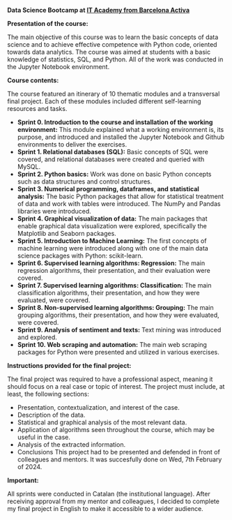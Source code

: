 **Data Science Bootcamp at [IT Academy from Barcelona Activa](https://www.barcelonactiva.cat/en/itacademy)**

**Presentation of the course:**

The main objective of this course was to learn the basic concepts of data science and to achieve effective competence with Python code, oriented towards data analytics. The course was aimed at students with a basic knowledge of statistics, SQL, and Python. All of the work was conducted in the Jupyter Notebook environment.

**Course contents:**

The course featured an itinerary of 10 thematic modules and a transversal final project. Each of these modules included different self-learning resources and tasks.

- **Sprint 0. Introduction to the course and installation of the working environment:** This module explained what a working environment is, its purpose, and introduced and installed the Jupyter Notebook and Github environments to deliver the exercises.
- **Sprint 1. Relational databases (SQL):** Basic concepts of SQL were covered, and relational databases were created and queried with MySQL.
- **Sprint 2. Python basics:** Work was done on basic Python concepts such as data structures and control structures.
- **Sprint 3. Numerical programming, dataframes, and statistical analysis:** The basic Python packages that allow for statistical treatment of data and work with tables were introduced. The NumPy and Pandas libraries were introduced.
- **Sprint 4. Graphical visualization of data:** The main packages that enable graphical data visualization were explored, specifically the Matplotlib and Seaborn packages.
- **Sprint 5. Introduction to Machine Learning:** The first concepts of machine learning were introduced along with one of the main data science packages with Python: scikit-learn.
- **Sprint 6. Supervised learning algorithms: Regression:** The main regression algorithms, their presentation, and their evaluation were covered.
- **Sprint 7. Supervised learning algorithms: Classification:** The main classification algorithms, their presentation, and how they were evaluated, were covered.
- **Sprint 8. Non-supervised learning algorithms: Grouping:** The main grouping algorithms, their presentation, and how they were evaluated, were covered.
- **Sprint 9. Analysis of sentiment and texts:** Text mining was introduced and explored.
- **Sprint 10. Web scraping and automation:** The main web scraping packages for Python were presented and utilized in various exercises.

**Instructions provided for the final project:**

The final project was required to have a professional aspect, meaning it should focus on a real case or topic of interest. The project must include, at least, the following sections:
- Presentation, contextualization, and interest of the case.
- Description of the data.
- Statistical and graphical analysis of the most relevant data.
- Application of algorithms seen throughout the course, which may be useful in the case.
- Analysis of the extracted information.
- Conclusions
This project had to be presented and defended in front of colleagues and mentors. It was succesfully done on Wed, 7th February of 2024. 

**Important:**

All sprints were conducted in Catalan (the institutional language). After receiving approval from my mentor and colleagues, I decided to complete my final project in English to make it accessible to a wider audience.
